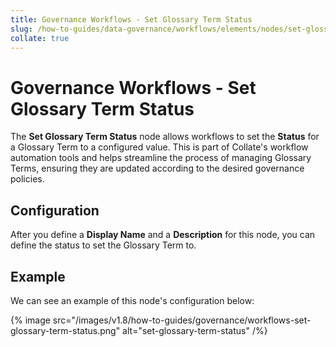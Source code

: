 ```yaml
---
title: Governance Workflows - Set Glossary Term Status
slug: /how-to-guides/data-governance/workflows/elements/nodes/set-glossary-term-status
collate: true
---
```


# Governance Workflows - Set Glossary Term Status

The **Set Glossary Term Status** node allows workflows to set the **Status** for a Glossary Term to a configured value.
This is part of Collate's workflow automation tools and helps streamline the process of managing Glossary Terms,
ensuring they are updated according to the desired governance policies.

## Configuration

After you define a **Display Name** and a **Description** for this node, you can define the status to set the Glossary Term to.

## Example

We can see an example of this node's configuration below:

{% image src="/images/v1.8/how-to-guides/governance/workflows-set-glossary-term-status.png" alt="set-glossary-term-status" /%}
